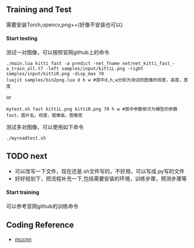 ## Training and Test
需要安装Torch,opencv,png++(好像不安装也可以)
#### Start testing
测试一对图像，可以按照官网github上的命令
```
./main.lua kitti fast -a predict -net_fname net/net_kitti_fast_-a_train_all.t7 -left samples/input/kittiL.png -right samples/input/kittiR.png -disp_max 70
luajit samples/bin2png.lua d h w #其中d,h,w分别为测试的图像的视差，高度，宽度
```
or
```
mytest.sh fast kittiL.png kittiR.png 70 h w #其中参数依次为模型的参数fast，图片名，视差，图像高，图像宽
```
测试多对图像，可以使用如下命令
```
./myreadtest.sh
```
## TODO next
+ 可以改写一下文件，现在还是.sh文件写的，不好用，可以写成.py写的文件
+ 好好规划下，把流程补充一下,包括需要安装的环境，训练步骤，预测步骤等

#### Start training
可以参考官网github的训练命令

## Coding Reference
+ [mccnn](https://github.com/jzbontar/mc-cnn)
